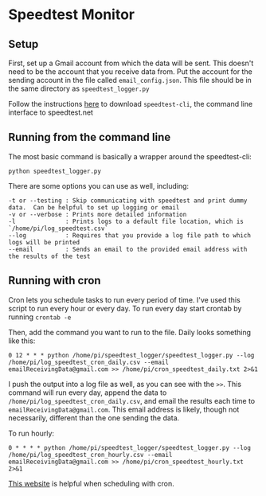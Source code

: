 # Speedtest Monitor

## Setup

First, set up a Gmail account from which the data will be sent.  This doesn't need to be the account that you receive data from.  Put the account for the sending account in the file called `email_config.json`. This file should be in the same directory as `speedtest_logger.py`

Follow the instructions [here](https://github.com/sivel/speedtest-cli) to download `speedtest-cli`, the command line interface to speedtest.net

## Running from the command line

The most basic command is basically a wrapper around the speedtest-cli:

`python speedtest_logger.py`

There are some options you can use as well, including:

	-t or --testing : Skip communicating with speedtest and print dummy data.  Can be helpful to set up logging or email
	-v or --verbose : Prints more detailed information
	-l              : Prints logs to a default file location, which is `/home/pi/log_speedtest.csv`
	--log           : Requires that you provide a log file path to which logs will be printed
	--email         : Sends an email to the provided email address with the results of the test

## Running with cron

Cron lets you schedule tasks to run every period of time.  I've used this script to run every hour or every day.  To run every day start crontab by running `crontab -e`

Then, add the command you want to run to the file.  Daily looks something like this:

	0 12 * * * python /home/pi/speedtest_logger/speedtest_logger.py --log /home/pi/log_speedtest_cron_daily.csv --email emailReceivingData@gmail.com >> /home/pi/cron_speedtest_daily.txt 2>&1

I push the output into a log file as well, as you can see with the `>>`.  This command will run every day, append the data to `/home/pi/log_speedtest_cron_daily.csv`, and email the results each time to `emailReceivingData@gmail.com`.  This email address is likely, though not necessarily, different than the one sending the data.

To run hourly:

	0 * * * * python /home/pi/speedtest_logger/speedtest_logger.py --log /home/pi/log_speedtest_cron_hourly.csv --email emailReceivingData@gmail.com >> /home/pi/cron_speedtest_hourly.txt 2>&1

[This website](https://crontab.guru) is helpful when scheduling with cron.

